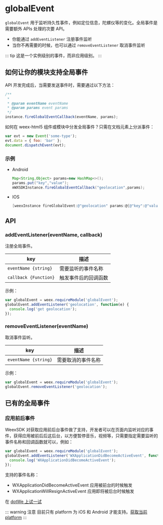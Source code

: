 # globalEvent <Badge text="0.14" type="warn" vertical="middle"/>

`globalEvent` 用于监听持久性事件，例如定位信息，陀螺仪等的变化。全局事件是需要额外 APIs 处理的次要 API。

- 你能通过 `addEventListener` 注册事件监听
- 当你不再需要的时候，也可以通过 `removeEventListener` 取消事件监听

::: tip
这是一个实例级别的事件，而非应用级别。
:::

## 如何让你的模块支持全局事件

API 开发完成后，当需要发送事件时，需要通过以下方法：

```javascript
/**
 *
 * @param eventName eventName
 * @param params event params
 */
instance.fireGlobalEventCallback(eventName, params);
```

如何在 weex-html5 组件或模块中分发全局事件？只需在文档元素上分派事件：

```javascript
var evt = new Event('some-type');
evt.data = { foo: 'bar' };
document.dispatchEvent(evt);
```

### 示例

- Android
  ```java
  Map<String,Object> params=new HashMap<>();
  params.put("key","value");
  mWXSDKInstance.fireGlobalEventCallback("geolocation",params);
  ```
- IOS
  ```objective-c
  [weexInstance fireGlobalEvent:@"geolocation" params:@{@"key":@"value"}];
  ```

## API

### addEventListener(eventName, callback)

注册全局事件。

| key                   | 描述                 |
| --------------------- | -------------------- |
| `eventName {string}`  | 需要监听的事件名称   |
| `callback {Function}` | 触发事件后的回调函数 |

示例：

```javascript
var globalEvent = weex.requireModule('globalEvent');
globalEvent.addEventListener('geolocation', function(e) {
  console.log('get geolocation');
});
```

### removeEventListener(eventName)

取消事件监听。

| key                  | 描述               |
| -------------------- | ------------------ |
| `eventName {string}` | 需要取消的事件名称 |

示例：

```javascript
var globalEvent = weex.requireModule('globalEvent');
globalEvent.removeEventListener('geolocation');
```

## 已有的全局事件

### 应用前后事件

WeexSDK 对获取应用前后台事件做了支持，开发者可以在页面内监听对应的事件，获得应用被前后后这后台，以方便暂停音乐，视频等，只需要指定需要监听的事件名称和回调函数就可以，例如：

```javascript
var globalEvent = weex.requireModule('globalEvent');
globalEvent.addEventListener('WXApplicationDidBecomeActiveEvent', function(e) {
  console.log('WXApplicationDidBecomeActiveEvent');
});
```

支持的事件名称：

- WXApplicationDidBecomeActiveEvent 应用被前台的时候触发
- WXApplicationWillResignActiveEvent 应用即将被后台时候触发

在 [dotWe 上试一试](http://dotwe.org/vue/c89e85483ca2cb2274837ef027030539)

::: warning 注意
目前只有 platform 为 iOS 和 Android 才能支持。[获取当前 platform](/zh/docs/api/weex-variable.html#weex-environment-object)
:::
